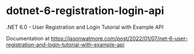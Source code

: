 # dotnet-6-registration-login-api

.NET 6.0 - User Registration and Login Tutorial with Example API

Documentation at https://jasonwatmore.com/post/2022/01/07/net-6-user-registration-and-login-tutorial-with-example-api


